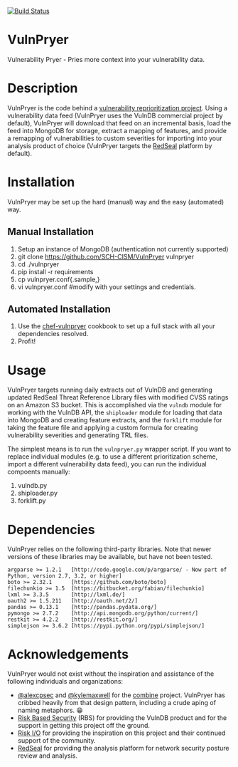 [![Build Status](https://secure.travis-ci.org/SCH-CISM/VulnPryer.png)](http://travis-ci.org/SCH-CISM/VulnPryer)

VulnPryer
=========

Vulnerability Pryer - Pries more context into your vulnerability data.

# Description

VulnPryer is the code behind a [vulnerability reprioritization project](http://blog.severski.net/2014/08/introducing-vulnpryer.html). 
Using a vulnerability data feed (VulnPryer uses the VulnDB commercial project by default), VulnPryer will 
download that feed on an incremental basis, load the feed into MongoDB for storage, extract a 
mapping of features, and provide a remapping of vulnerabilities to custom severities for importing 
into your analysis product of choice (VulnPryer targets the [RedSeal](https://www.redsealnetworks.com/) platform by default).

# Installation

VulnPryer may be set up the hard (manual) way and the easy (automated) way.

## Manual Installation
1. Setup an instance of MongoDB (authentication not currently supported)
2. git clone https://github.com/SCH-CISM/VulnPryer vulnpryer
3.  cd ./vulnpryer
4. pip install -r requirements
5. cp vulnpryer.conf{.sample,}
6. vi vulnpryer.conf #modify with your settings and credentials.

## Automated Installation
1. Use the [chef-vulnpryer](https://github.com/SCH-CISM/chef-vulnpryer) cookbook to set up a full stack with all your dependencies resolved.
2. Profit!

# Usage

VulnPryer targets running daily extracts out of VulnDB and generating updated RedSeal Threat 
Reference Library files with modified CVSS ratings on an Amazon S3 bucket. This is accomplished 
via the `vulndb` module for working with the VulnDB API, the `shiploader` module for loading that 
data into MongoDB and creating feature extracts, and the `forklift` module for taking the feature file and 
applying a custom formula for creating vulnerability severities and generating TRL files.

The simplest means is to run the `vulnpryer.py` wrapper script. If you want to replace indlvidual 
modules (e.g. to use a different prioritization scheme, import a different vulnerability data feed), 
you can run the individual compoents manually:

  1. vulndb.py
  2. shiploader.py
  3. forklift.py

# Dependencies
VulnPryer relies on the following third-party libraries. Note that newer versions of these libraries may be available, but have not been tested.

```
argparse >= 1.2.1   [http://code.google.com/p/argparse/ - Now part of Python, version 2.7, 3.2, or higher] 
boto >= 2.32.1      [https://github.com/boto/boto] 
filechunkio >= 1.5  [https://bitbucket.org/fabian/filechunkio] 
lxml >= 3.3.5       [http://lxml.de/] 
oauth2 >= 1.5.211   [http://oauth.net/2/] 
pandas >= 0.13.1    [http://pandas.pydata.org/] 
pymongo >= 2.7.2    [http://api.mongodb.org/python/current/] 
restkit >= 4.2.2    [http://restkit.org/] 
simplejson >= 3.6.2 [https://pypi.python.org/pypi/simplejson/]
```

# Acknowledgements
VulnPryer would not exist without the inspiration and assistance of the following individuals 
and organizations:

- [@alexcpsec](https://twitter.com/alexcpsec) and 
  [@kylemaxwell](https://twitter.com/alexcpsec) for the 
  [combine](https://github.com/mlsecproject/combine) project. VulnPryer has cribbed heavily from 
  that design pattern, including a crude aping of naming metaphors. :grin:
- [Risk Based Security](https://vulndb.cyberriskanalytics.com/) (RBS) 
  for providing the VulnDB product and for the support in getting this project 
  off the ground.
- [Risk I/O](https://www.risk.io/) for providing the inspiration 
  on this project and their continued support of the community.
- [RedSeal](https://www.redsealnetworks.com) for providing the analysis platform for network 
  security posture review and analysis.
